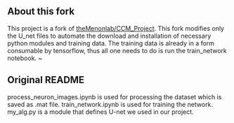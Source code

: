 ## About this fork

This project is a fork of [theMenonlab/CCM_Project](https://github.com/University-of-Utah-Rich/CCM_project). This fork modifies only the U_net files to automate the download and installation of necessary python modules and training data.
 The training data is already in a form consumable by tensorflow, thus all one needs to do is run the train_network notebook.
~                                                                                                                                 

## Original README

process_neuron_images.ipynb is used for processing the dataset which is saved as .mat file.
train_network.ipynb is used for training the network.
my_alg.py is a module that defines U-net we used in our project.
